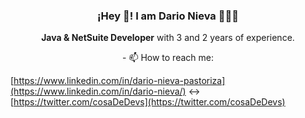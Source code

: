  <h3 align="center">¡Hey 👋! I am Dario Nieva 👨🏻‍💻</h3>
</p>

<p align="center"><strong>Java & NetSuite Developer</strong> with 3 and 2 years of experience.</p>
<p align="center">- 📫 How to reach me: </p>

[https://www.linkedin.com/in/dario-nieva-pastoriza](https://www.linkedin.com/in/dario-nieva/) <->
[https://twitter.com/cosaDeDevs](https://twitter.com/cosaDeDevs)

<!---
enepast/enepast is a ✨ special ✨ repository because its `README.md` (this file) appears on your GitHub profile.
You can click the Preview link to take a look at your changes.
--->
